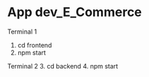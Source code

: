# App dev_E_Commerce
 
Terminal 1
1. cd frontend
2. npm start


Terminal 2
3. cd backend
4. npm start



